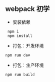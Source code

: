 ## webpack 初学

* 安装依赖
```
 npm i
 npm install
 ```

* 打包：开发环境

`npm run dev`

* 打包：生产环境

`npm run build`
